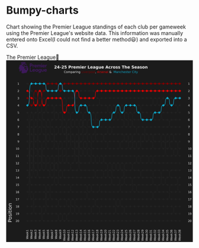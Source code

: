 # Bumpy-charts
Chart showing the Premier League standings of each club per gameweek using the Premier League's website data. This information was manually entered onto Excel(I could not find a better method😃) and exported into a CSV.

The Premier League🏴󠁧󠁢󠁥󠁮󠁧󠁿
![image_alt](https://github.com/Siphe247/Bumpy-charts/blob/cda82bcd03086ef1a61d212f98afa046420ae0ca/Premier%20League%2024-25%20bumpy%20chart.png)
